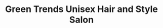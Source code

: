 ---
title: "Green Trends Unisex Hair and Style Salon"
url: /bangalore/green-trends-unisex-hair-and-style-salon/
shop: Kosmetik
---